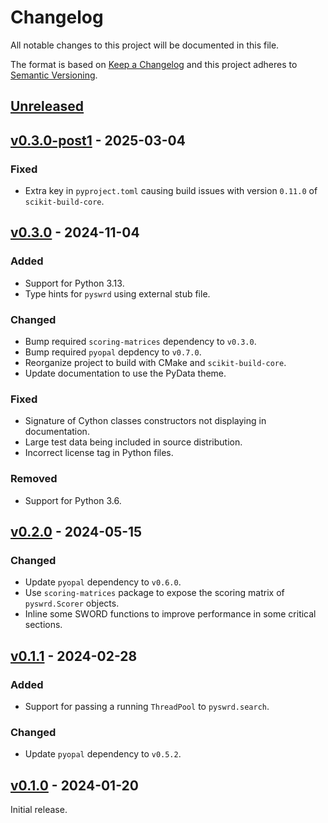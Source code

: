 # Changelog
All notable changes to this project will be documented in this file.

The format is based on [Keep a Changelog](http://keepachangelog.com/en/1.0.0/)
and this project adheres to [Semantic Versioning](http://semver.org/spec/v2.0.0.html).


## [Unreleased]
[Unreleased]: https://github.com/althonos/pyswrd/compare/v0.3.0-post1...HEAD


## [v0.3.0-post1] - 2025-03-04
[v0.3.0-post1]: https://github.com/althonos/pyswrd/compare/v0.3.0...v0.3.0-post1

### Fixed
- Extra key in `pyproject.toml` causing build issues with version `0.11.0` of `scikit-build-core`.


## [v0.3.0] - 2024-11-04
[v0.3.0]: https://github.com/althonos/pyswrd/compare/v0.2.0...v0.3.0

### Added
- Support for Python 3.13.
- Type hints for `pyswrd` using external stub file.

### Changed
- Bump required `scoring-matrices` dependency to `v0.3.0`.
- Bump required `pyopal` depdency to `v0.7.0`.
- Reorganize project to build with CMake and `scikit-build-core`.
- Update documentation to use the PyData theme.

### Fixed
- Signature of Cython classes constructors not displaying in documentation.
- Large test data being included in source distribution.
- Incorrect license tag in Python files.

### Removed
- Support for Python 3.6.


## [v0.2.0] - 2024-05-15
[v0.2.0]: https://github.com/althonos/pyswrd/compare/v0.1.1...v0.2.0

### Changed
- Update `pyopal` dependency to `v0.6.0`.
- Use `scoring-matrices` package to expose the scoring matrix of `pyswrd.Scorer` objects.
- Inline some SWORD functions to improve performance in some critical sections.


## [v0.1.1] - 2024-02-28
[v0.1.1]: https://github.com/althonos/pyswrd/compare/v0.1.0...v0.1.1

### Added
- Support for passing a running `ThreadPool` to `pyswrd.search`.

### Changed
- Update `pyopal` dependency to `v0.5.2`.


## [v0.1.0] - 2024-01-20
[v0.1.0]: https://github.com/althonos/pyswrd/compare/1832ee2...v0.1.0

Initial release.

